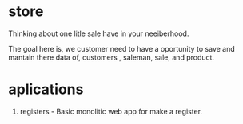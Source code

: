 # store

Thinking about one litle sale have in your neeiberhood.

The goal here is, we customer need to have a oportunity  to save and mantain there data of, customers , saleman, sale, and product.  

# aplications 
1. registers - Basic monolitic web app for make a register.

